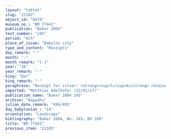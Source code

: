 ```yaml
---
layout: "tablet"
slug: "22102"
object_id: "8470"
museum_no_: "BM 77441"
publication: "Baker 2004"
text_number: "245"
period: "Ach"
place_of_issue: "Babylon city"
type_and_content: "Receipts"
day_remark: "-"
month: "-"
month_remark: "[-]"
year: "26"
year_remark: "-"
king: "Dar"
king_remark: "-"
paraphrase: "Receipt for silver: <strong><sup>f</sup>A</strong> receives from <strong>B</strong> 9 shekels of white silver out of the promissory note (<em>u</em>ˀ<em>iltu</em>) for 2/3 mina of white silver against <strong>C</strong>. 4 witnesses and the scribe (Ahu&scaron;unu/[...]//Rab&acirc;-&scaron;a-Ninurta). Addendum: Each party has taken a copy.<br /> &nbsp;<br /> <strong><sup>f</sup></strong><strong>A</strong> = <sup>f</sup>Esagil-ram&acirc;t/Lābā&scaron;i-Marduk; <strong>B</strong>&nbsp;= &Scaron;ellebu(/Iddin-Nab&ucirc;//Nappāhu); <strong>C</strong>&nbsp;= Bēl-iddin/Marduk-&scaron;ākin-&scaron;umi//Rab-ban&ecirc; (husband of <strong><sup>f</sup>A</strong>)<br /> &nbsp;"
imported: "Matthias Adelhofer (22/02/17)"
publication_name: "Baker 2004 245"
archive: "Nappāhu"
julian_date_remark: "496/495"
day_babylonian_: "14"
orientation: "Landscape"
bibliography: "Baker 2004, No. 245; BV 109"
title: "BM 77441"
previous_item: "22105"
---
```

